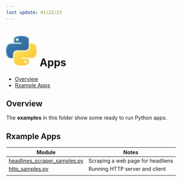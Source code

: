 ```yaml
---
last update: 01/22/23
---
```


# ![python-icon](../../media/icons/python-icon.svg) Apps

- [Overview](#overview)
- [Rxample Apps](#rxample-apps)


## Overview 

The **examples** in this folder show some ready to run Python apps.


## Rxample Apps 

|Module                                          |Notes                                          |  
|------------------------------------------------|-----------------------------------------------|
| [headlines_scraper_samples.py](headlines_scraper_samples.py) |Scraping a web page for headliens|
| [http_samples.py](http_samples.py)                           |Running HTTP server and client   |
|                                                              |                                 |
